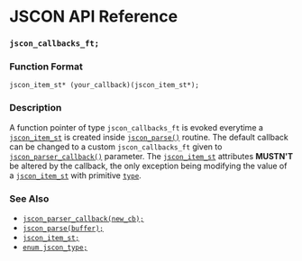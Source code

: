 # JSCON API Reference

### `jscon_callbacks_ft;`

### Function Format

`jscon_item_st* (your_callback)(jscon_item_st*);`

### Description

A function pointer of type `jscon_callbacks_ft` is evoked everytime a [`jscon_item_st`](jscon_item_st.md) is created inside [`jscon_parse()`](jscon_parse.md) routine. The default callback can be changed to a custom `jscon_callbacks_ft` given to [`jscon_parser_callback()`](api/jscon_parser_callback.md) parameter. The [`jscon_item_st`](jscon_item_st.md) attributes **MUSTN'T** be altered by the callback, the only exception being modifying the value of a [`jscon_item_st`](jscon_item_st.md) with primitive [`type`](jscon_type.md).

### See Also

* [`jscon_parser_callback(new_cb);`](jscon_parser_callback.md)
* [`jscon_parse(buffer);`](jscon_parse.md)
* [`jscon_item_st;`](jscon_item_st.md)
* [`enum jscon_type;`](jscon_type.md)
